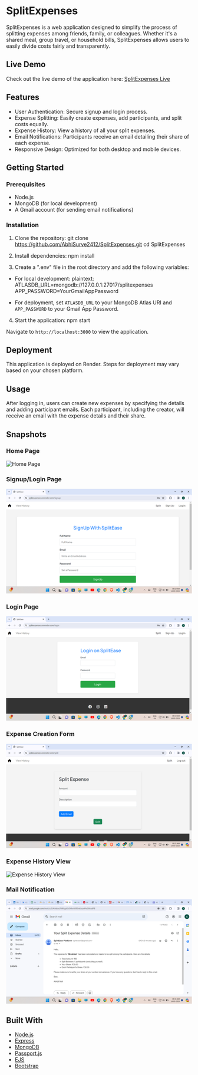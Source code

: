 # SplitExpenses

SplitExpenses is a web application designed to simplify the process of splitting expenses among friends, family, or colleagues. Whether it's a shared meal, group travel, or household bills, SplitExpenses allows users to easily divide costs fairly and transparently.

## Live Demo

Check out the live demo of the application here: [SplitExpenses Live](https://splitexpenses.onrender.com/)

## Features

- User Authentication: Secure signup and login process.
- Expense Splitting: Easily create expenses, add participants, and split costs equally.
- Expense History: View a history of all your split expenses.
- Email Notifications: Participants receive an email detailing their share of each expense.
- Responsive Design: Optimized for both desktop and mobile devices.

## Getting Started

### Prerequisites

- Node.js
- MongoDB (for local development)
- A Gmail account (for sending email notifications)

### Installation

1. Clone the repository:
git clone https://github.com/AbhiSurve2412/SplitExpenses.git
cd SplitExpenses

2. Install dependencies:
npm install

3. Create a ".env" file in the root directory and add the following variables:

- For local development:
plaintext:
ATLASDB_URL=mongodb://127.0.0.1:27017/splitexpenses
APP_PASSWORD=YourGmailAppPassword

- For deployment, set `ATLASDB_URL` to your MongoDB Atlas URI and `APP_PASSWORD` to your Gmail App Password.

4. Start the application:
npm start

Navigate to `http://localhost:3000` to view the application.

## Deployment

This application is deployed on Render. Steps for deployment may vary based on your chosen platform.

## Usage

After logging in, users can create new expenses by specifying the details and adding participant emails. Each participant, including the creator, will receive an email with the expense details and their share.

## Snapshots

### Home Page
![Home Page](screenshots/home_page.pn)

### Signup/Login Page
![Signup](/screenshots/signup_page.png)

### Login Page
![Login Page](/screenshots/login_page.png)

### Expense Creation Form
![Expense Split Form](/screenshots/split_form.png)

### Expense History View
![Expense History View](/screenshots/expense_history_view.png)

### Mail Notification
![Mail Notification](/screenshots/mail_notification.png)


## Built With

- [Node.js](https://nodejs.org/)
- [Express](https://expressjs.com/)
- [MongoDB](https://www.mongodb.com/)
- [Passport.js](http://www.passportjs.org/)
- [EJS](https://ejs.co/)
- [Bootstrap](https://getbootstrap.com/)
